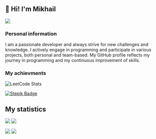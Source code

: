 ## 👋 Hi! I'm Mikhail

![](https://github-profile-summary-cards.vercel.app/api/cards/profile-details?username=eagerbeaver04&theme=solarized_dark)

### Personal information
  I am a passionate developer and always strive for new challenges and knowledge. I actively engage in programming and participate in various projects, both personal and team-based. My GitHub profile reflects my journey in programming and my continuous improvement of skills.
  
### My achievments 
  ![LeetCode Stats](https://leetcard.jacoblin.cool/eagerbeaver04?theme=dark&font=Literata)
  
  [![Stepik Badge](https://img.shields.io/badge/-Stepik-3f3f3f?style=flat&logo=Stepik&logoColor=white)](https://stepik.org/users/579727490)
## My statistics
  ![](https://github-profile-summary-cards.vercel.app/api/cards/most-commit-language?username=eagerbeaver04&theme=solarized_dark)
  ![](https://github-profile-summary-cards.vercel.app/api/cards/repos-per-language?username=eagerbeaver04&theme=solarized_dark)
  
  ![](https://github-profile-summary-cards.vercel.app/api/cards/stats?username=eagerbeaver04&theme=solarized_dark)
  ![](https://github-profile-summary-cards.vercel.app/api/cards/productive-time?username=eagerbeaver04&theme=solarized_dark)
